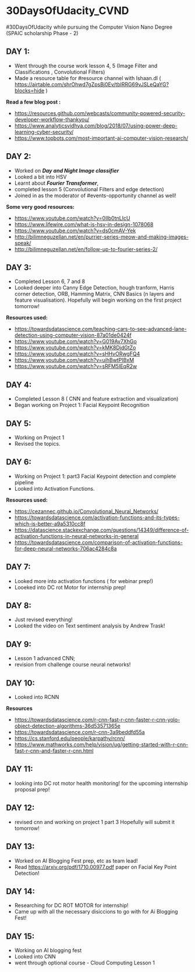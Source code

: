# 30DaysOfUdacity_CVND
#30DaysOfUdacity while pursuing the Computer Vision Nano Degree (SPAIC scholarship Phase - 2)

## DAY 1:
-  Went through the course work lesson 4, 5 (Image Filter and Classifications , Convolutional Filters)
- Made a resource table for #resource channel with Ishaan.dl ( https://airtable.com/shrOhwd7gZpsBj0Ev/tblRRG69vJSLeQaYG?blocks=hide )

**Read a few blog post :**
- https://resources.github.com/webcasts/community-powered-security-developer-workflow-thankyou/  
- https://www.analyticsvidhya.com/blog/2018/07/using-power-deep-learning-cyber-security/  
- https://www.topbots.com/most-important-ai-computer-vision-research/ 

## DAY 2:
- Worked on ***Day and Night Image classifier*** 
- Looked a bit into HSV
- Learnt about ***Fourier Transformer***,
- completed lesson 5 (Convolutional Filters and edge detection)
- Joined in as the moderator of #events-opportunity channel as well! 

 **Some very good resources:**
 - https://www.youtube.com/watch?v=0IIb0tnLIcU
 - https://www.lifewire.com/what-is-hsv-in-design-1078068
 - https://www.youtube.com/watch?v=ds0cmAV-Yek 
 - http://bilimneguzellan.net/en/purrier-series-meow-and-making-images-speak/
 - http://bilimneguzellan.net/en/follow-up-to-fourier-series-2/ 

## DAY 3:
- Completed Lesson 6, 7 and 8 
- Looked deeper into Canny Edge Detection, hough tranform, Harris corner detection, ORB, Hamming Matrix, CNN Basics (n layers and feature visualisation). Hopefully will begin working on the first project tomorrow! 

**Resources used:**
- https://towardsdatascience.com/teaching-cars-to-see-advanced-lane-detection-using-computer-vision-87a01de0424f
- https://www.youtube.com/watch?v=G019Av7XhGo
- https://www.youtube.com/watch?v=kMK8DjdGtZo
- https://www.youtube.com/watch?v=sHHvORwgFQ4
- https://www.youtube.com/watch?v=uihBwtPIBxM
- https://www.youtube.com/watch?v=sRFM5IEqR2w

## DAY 4:
- Completed Lesson 8 ( CNN and feature extraction and visualization)
- Began working on Project 1: Facial Keypoint Recognition

## DAY 5:
- Working on Project 1
- Revised the topics.

## DAY 6:
- Working on Project 1: part3 Facial Keypoint detection and complete pipeline
- Looked into Activation Functions.

**Resources used:**
- https://cezannec.github.io/Convolutional_Neural_Networks/
- https://towardsdatascience.com/activation-functions-and-its-types-which-is-better-a9a5310cc8f
- https://datascience.stackexchange.com/questions/14349/difference-of-activation-functions-in-neural-networks-in-general
- https://towardsdatascience.com/comparison-of-activation-functions-for-deep-neural-networks-706ac4284c8a

##  DAY 7:
- Looked more into activation functions ( for webinar prep!)
- Looeked into DC rot Motor for internship prep!

## DAY 8:
- Just revised everything! 
- Looked the video on Text sentiment analysis by Andrew  Trask!

## DAY 9:
- Lesson 1 advanced CNN; 
- revision from challenge course neural networks!

## DAY 10:
- Looked into RCNN

**Resources**
- https://towardsdatascience.com/r-cnn-fast-r-cnn-faster-r-cnn-yolo-object-detection-algorithms-36d53571365e
- https://towardsdatascience.com/r-cnn-3a9beddfd55a
- https://cs.stanford.edu/people/karpathy/rcnn/
- https://www.mathworks.com/help/vision/ug/getting-started-with-r-cnn-fast-r-cnn-and-faster-r-cnn.html

## DAY 11:
- looking into DC rot motor health monitoring! for the upcoming internship proposal prep!

## DAY 12:
- revised cnn and working on project 1 part 3 Hopefully will submit it tomorrow!

## DAY 13:
- Worked on AI Blogging Fest prep, etc as team lead!
- Read https://arxiv.org/pdf/1710.00977.pdf paper on Facial Key Point Detection!

## DAY 14:
- Researching for DC ROT MOTOR  for internship!
- Came up with all the necessary disiccions to go with for Ai Blogging Fest!

## DAY 15: 
- Working on AI blogging fest
- Looked into CNN 
- went through optional course -  Cloud Computing Lesson 1
